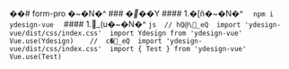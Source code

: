 ��#   f o r m - p r o   �~�N�^
 
 
 
 # # #   �*� *�Y
 
 
 
 # # # #   1 . �[ň�~�N�^
 
 
 
 ` ` ` 
 
 n p m   i   y d e s i g n - v u e 
 
 ` ` ` 
 
 
 
 # # # #   1 . \_(u�~�N�^
 
 
 
 ` ` ` j s 
 
 / /   hQ@\_eQ
 
 i m p o r t   ' y d e s i g n - v u e / d i s t / c s s / i n d e x . c s s ' 
 
 i m p o r t   Y d e s i g n   f r o m   ' y d e s i g n - v u e ' 
 
 V u e . u s e ( Y d e s i g n ) 
 
 
 
 / /   	c �_eQ
 
 i m p o r t   ' y d e s i g n - v u e / d i s t / c s s / i n d e x . c s s ' 
 
 i m p o r t   {   T e s t   }   f r o m   ' y d e s i g n - v u e ' 
 
 V u e . u s e ( T e s t ) 
 
 ` ` ` 
 
 
